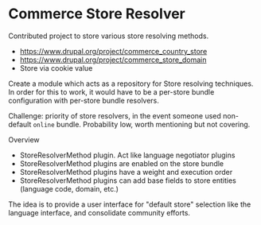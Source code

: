 # Commerce Store Resolver

Contributed project to store various store resolving methods.

* https://www.drupal.org/project/commerce_country_store
* https://www.drupal.org/project/commerce_store_domain
* Store via cookie value

Create a module which acts as a repository for Store resolving techniques. In order for this to work, it would have to 
be a per-store bundle configuration with per-store bundle resolvers.

Challenge: priority of store resolvers, in the event someone used non-default `online` bundle. Probability low, worth 
mentioning but not covering.

Overview

* StoreResolverMethod plugin. Act like language negotiator plugins
* StoreResolverMethod plugins are enabled on the store bundle
* StoreResolverMethod plugins have a weight and execution order
* StoreResolverMethod plugins can add base fields to store entities (language code, domain, etc.)

The idea is to provide a user interface for "default store" selection like the language interface, and consolidate 
community efforts.

